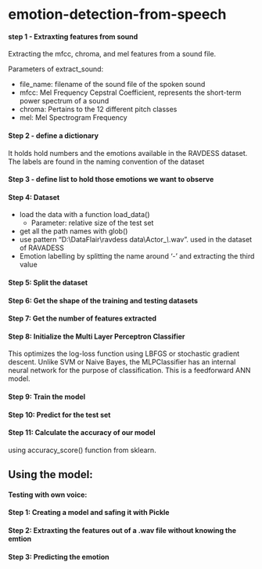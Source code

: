 # emotion-detection-from-speech
#### step 1 - Extraxting features from sound
Extracting the mfcc, chroma, and mel features from a sound file. 

Parameters of extract_sound: 
- file_name: filename of the sound file of the spoken sound
- mfcc: Mel Frequency Cepstral Coefficient, represents the short-term power spectrum of a sound
- chroma: Pertains to the 12 different pitch classes
- mel: Mel Spectrogram Frequency

#### Step 2 - define a dictionary 
It holds hold numbers and the emotions available in the RAVDESS dataset.
The labels are found in the naming convention of the dataset
#### Step 3 - define list to hold those emotions we want to observe
#### Step 4: Dataset
-  load the data with a function load_data()
    - Parameter: relative size of the test set
- get all the path names with glob() 
- use pattern “D:\\DataFlair\\ravdess data\\Actor_*\\*.wav”. used in the dataset of RAVADESS
- Emotion labelling by splitting the name around ‘-’ and extracting the third value
#### Step 5: Split the dataset
#### Step 6: Get the shape of the training and testing datasets
#### Step 7: Get the number of features extracted
#### Step 8: Initialize the Multi Layer Perceptron Classifier
This optimizes the log-loss function using LBFGS or stochastic gradient descent. Unlike SVM or Naive Bayes, the MLPClassifier has an internal neural network for the purpose of classification. This is a feedforward ANN model.
#### Step 9: Train the model
#### Step 10: Predict for the test set
#### Step 11: Calculate the accuracy of our model
using accuracy_score() function from sklearn.
## Using the model:
#### Testing with own voice:
#### Step 1: Creating a model and safing it with Pickle
#### Step 2: Extraxting the features out of a .wav file without knowing the emtion 
#### Step 3: Predicting the emotion